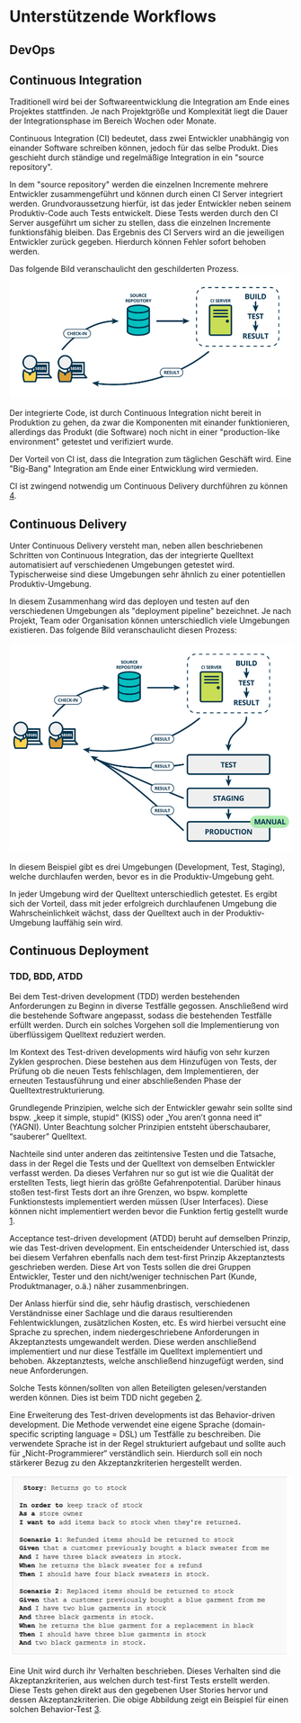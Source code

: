 # Unterstützende Workflows
## DevOps
## Continuous Integration
Traditionell wird bei der Softwareentwicklung die Integration am Ende eines Projektes stattfinden. Je nach Projektgröße und Komplexität liegt die Dauer der Integrationsphase im Bereich Wochen oder Monate.

Continuous Integration (CI) bedeutet, dass zwei Entwickler unabhängig von einander Software schreiben können, jedoch für das selbe Produkt. Dies geschieht durch ständige und regelmäßige Integration in ein "source repository". 

In dem "source repository" werden die einzelnen Incremente mehrere Entwickler zusammengeführt und können durch einen CI Server integriert werden. Grundvoraussetzung hierfür, ist das jeder Entwickler neben seinem Produktiv-Code auch Tests entwickelt. Diese Tests werden durch den CI Server ausgeführt um sicher zu stellen, dass die einzelnen Incremente funktionsfähig bleiben. Das Ergebnis des CI Servers wird an die jeweiligen Entwickler zurück gegeben. Hierdurch können Fehler sofort behoben werden.

Das folgende Bild veranschaulicht den geschilderten Prozess.
![](/assets/CI.png)

Der integrierte Code, ist durch Continuous Integration nicht bereit in Produktion zu gehen, da zwar die Komponenten mit einander funktionieren, allerdings das Produkt (die Software) noch nicht in einer "production-like environment" getestet und verifiziert wurde.

Der Vorteil von CI ist, dass die Integration zum täglichen Geschäft wird. Eine "Big-Bang" Integration am Ende einer Entwicklung wird vermieden.

CI ist zwingend notwendig um Continuous Delivery durchführen zu können [4](../quellen.md).

## Continuous Delivery
Unter Continuous Delivery versteht man, neben allen beschriebenen Schritten von Continuous Integration, das der integrierte Quelltext automatisiert auf verschiedenen  Umgebungen getestet wird. Typischerweise sind diese Umgebungen sehr ähnlich zu einer potentiellen Produktiv-Umgebung.

In diesem Zusammenhang wird das deployen und testen auf den verschiedenen Umgebungen als "deployment pipeline" bezeichnet. Je nach Projekt, Team oder Organisation können unterschiedlich viele Umgebungen existieren. Das folgende Bild veranschaulicht diesen Prozess:

![](/assets/CDelivery.png)

In diesem Beispiel gibt es drei Umgebungen (Development, Test, Staging), welche durchlaufen werden, bevor es in die Produktiv-Umgebung geht. 

In jeder Umgebung wird der Quelltext unterschiedlich getestet. Es ergibt sich der Vorteil, dass mit jeder erfolgreich durchlaufenen Umgebung die Wahrscheinlichkeit wächst, dass der Quelltext auch in der Produktiv-Umgebung lauffähig sein wird.

## Continuous Deployment
### TDD, BDD, ATDD
Bei dem Test-driven development (TDD) werden bestehenden Anforderungen zu Beginn in diverse Testfälle gegossen. Anschließend wird die bestehende Software angepasst, sodass die bestehenden Testfälle erfüllt werden. Durch ein solches Vorgehen soll die Implementierung von überflüssigem Quelltext reduziert werden.

Im Kontext des Test-driven developments wird häufig von sehr kurzen Zyklen gesprochen. Diese bestehen aus dem Hinzufügen von Tests, der Prüfung ob die neuen Tests fehlschlagen, dem Implementieren, der erneuten Testausführung und einer abschließenden Phase der Quelltextrestrukturierung.

Grundlegende Prinzipien, welche sich der Entwickler gewahr sein sollte sind bspw. „keep it simple, stupid“ (KISS) oder „You aren’t gonna need it“ (YAGNI). Unter Beachtung solcher Prinzipien entsteht überschaubarer, “sauberer” Quelltext. 

Nachteile sind unter anderen das zeitintensive Testen und die Tatsache, dass in der Regel die Tests und der Quelltext von demselben Entwickler verfasst werden. Da dieses Verfahren nur so gut ist wie die Qualität der erstellten Tests, liegt hierin das größte Gefahrenpotential. Darüber hinaus stoßen test-first Tests dort an ihre Grenzen, wo bspw. komplette Funktionstests implementiert werden müssen (User Interfaces). Diese können nicht implementiert werden bevor die Funktion fertig gestellt wurde [1](../quellen.md).

Acceptance test-driven development (ATDD) beruht auf demselben Prinzip, wie das Test-driven development. Ein entscheidender Unterschied ist, dass bei diesem Verfahren ebenfalls nach dem test-first Prinzip Akzeptanztests geschrieben werden. Diese Art von Tests sollen die drei Gruppen Entwickler, Tester und den nicht/weniger technischen Part (Kunde, Produktmanager, o.ä.) näher zusammenbringen. 

Der Anlass hierfür sind die, sehr häufig drastisch, verschiedenen Verständnisse einer Sachlage und die daraus resultierenden Fehlentwicklungen, zusätzlichen Kosten, etc. Es wird hierbei versucht eine Sprache zu sprechen, indem niedergeschriebene Anforderungen in Akzeptanztests umgewandelt werden. Diese werden anschließend implementiert und nur diese Testfälle im Quelltext implementiert und behoben. Akzeptanztests, welche anschließend hinzugefügt werden, sind neue Anforderungen.

Solche Tests können/sollten von allen Beteiligten gelesen/verstanden werden können. Dies ist beim TDD nicht gegeben [2](../quellen.md).

Eine Erweiterung des Test-driven developments ist das Behavior-driven development. Die Methode verwendet eine eigene Sprache (domain-specific scripting language = DSL) um Testfälle zu beschreiben. Die verwendete Sprache ist in der Regel strukturiert aufgebaut und sollte auch für „Nicht-Programmierer“ verständlich sein. Hierdurch soll ein noch stärkerer Bezug zu den Akzeptanzkriterien hergestellt werden.


![](/assets/BDD_Example.png)

Eine Unit wird durch ihr Verhalten beschrieben. Dieses Verhalten sind die Akzeptanzkriterien, aus welchen durch test-first Tests erstellt werden. Diese Tests gehen direkt aus den gegebenen User Stories hervor und dessen Akzeptanzkriterien. Die obige Abbildung zeigt ein Beispiel für einen solchen Behavior-Test [3](../quellen.md).
